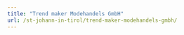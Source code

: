 ```yaml
---
title: "Trend maker Modehandels GmbH"
url: /st-johann-in-tirol/trend-maker-modehandels-gmbh/
---
```

